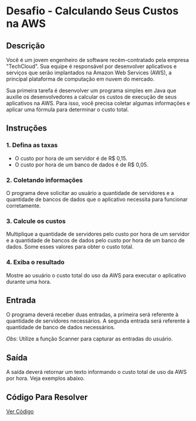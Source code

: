 # Desafio - Calculando Seus Custos na AWS

## Descrição

Você é um jovem engenheiro de software recém-contratado pela empresa "TechCloud". Sua equipe é responsável por desenvolver aplicativos e serviços que serão implantados na Amazon Web Services (AWS), a principal plataforma de computação em nuvem do mercado.

Sua primeira tarefa é desenvolver um programa simples em Java que auxilie os desenvolvedores a calcular os custos de execução de seus aplicativos na AWS. Para isso, você precisa coletar algumas informações e aplicar uma fórmula para determinar o custo total.

## Instruções

### 1. Defina as taxas

- O custo por hora de um servidor é de R$ 0,15.
- O custo por hora de um banco de dados é de R$ 0,05.

### 2. Coletando informações

O programa deve solicitar ao usuário a quantidade de servidores e a quantidade de bancos de dados que o aplicativo necessita para funcionar corretamente.

### 3. Calcule os custos

Multiplique a quantidade de servidores pelo custo por hora de um servidor e a quantidade de bancos de dados pelo custo por hora de um banco de dados. Some esses valores para obter o custo total.

### 4. Exiba o resultado

Mostre ao usuário o custo total do uso da AWS para executar o aplicativo durante uma hora.

## Entrada

O programa deverá receber duas entradas, a primeira será referente à quantidade de servidores necessários. A segunda entrada será referente à quantidade de banco de dados necessários.

*Obs*: Utilize a função Scanner para capturar as entradas do usuário.

## Saída

A saída deverá retornar um texto informando o custo total de uso da AWS por hora. Veja exemplos abaixo.

## Código Para Resolver

[Ver Código](../Codigo_03/CalculandoCustosAWS.java)
